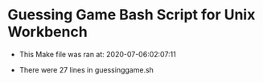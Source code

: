 # Guessing Game Bash Script for Unix Workbench

* This Make file was ran at: 2020-07-06:02:07:11

* There were 27 lines in guessinggame.sh

